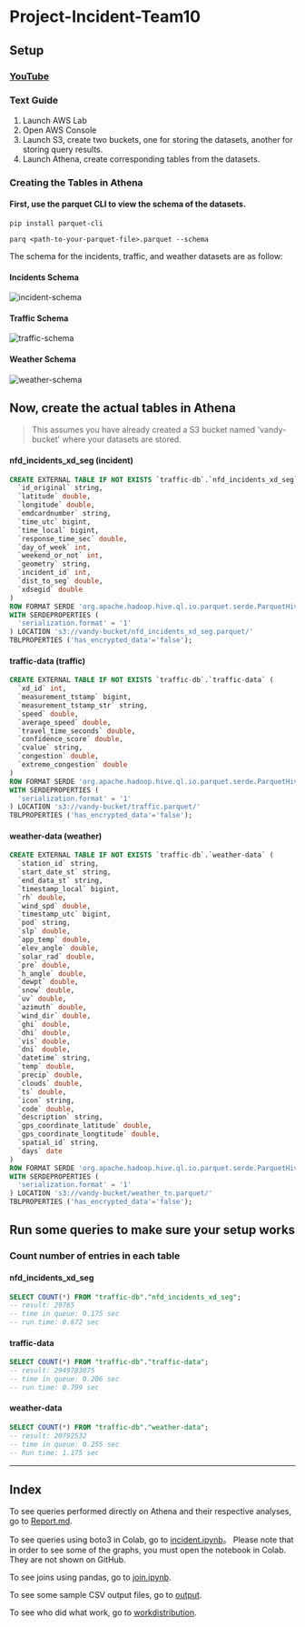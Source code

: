 # Project-Incident-Team10

## Setup

### [YouTube](https://youtu.be/Q9TrJWjaHLo)

### Text Guide
1. Launch AWS Lab
2. Open AWS Console
3. Launch S3, create two buckets, one for storing the datasets, another for storing query results.
4. Launch Athena, create corresponding tables from the datasets.

### Creating the Tables in Athena
#### First, use the parquet CLI to view the schema of the datasets.
``` console
pip install parquet-cli
```

``` console
parq <path-to-your-parquet-file>.parquet --schema
```

The schema for the incidents, traffic, and weather datasets are as follow:
#### Incidents Schema
![incident-schema](./images/incident-schema.png)

#### Traffic Schema
![traffic-schema](./images/traffic-schema.png)

#### Weather Schema
![weather-schema](./images/weather-schema.png)

## Now, create the actual tables in Athena

>This assumes you have already created a S3 bucket named 'vandy-bucket' where your datasets are stored.

#### nfd_incidents_xd_seg (incident)
``` sql
CREATE EXTERNAL TABLE IF NOT EXISTS `traffic-db`.`nfd_incidents_xd_seg` (
  `id_original` string,
  `latitude` double,
  `longitude` double,
  `emdcardnumber` string,
  `time_utc` bigint,
  `time_local` bigint,
  `response_time_sec` double,
  `day_of_week` int,
  `weekend_or_not` int,
  `geometry` string,
  `incident_id` int,
  `dist_to_seg` double,
  `xdsegid` double
)
ROW FORMAT SERDE 'org.apache.hadoop.hive.ql.io.parquet.serde.ParquetHiveSerDe' 
WITH SERDEPROPERTIES (
  'serialization.format' = '1'
) LOCATION 's3://vandy-bucket/nfd_incidents_xd_seg.parquet/'
TBLPROPERTIES ('has_encrypted_data'='false');
```

#### traffic-data (traffic)
``` sql
CREATE EXTERNAL TABLE IF NOT EXISTS `traffic-db`.`traffic-data` (
  `xd_id` int,
  `measurement_tstamp` bigint,
  `measurement_tstamp_str` string,
  `speed` double,
  `average_speed` double,
  `travel_time_seconds` double,
  `confidence_score` double,
  `cvalue` string,
  `congestion` double,
  `extreme_congestion` double
)
ROW FORMAT SERDE 'org.apache.hadoop.hive.ql.io.parquet.serde.ParquetHiveSerDe' 
WITH SERDEPROPERTIES (
  'serialization.format' = '1'
) LOCATION 's3://vandy-bucket/traffic.parquet/'
TBLPROPERTIES ('has_encrypted_data'='false');
```

#### weather-data (weather)
``` sql
CREATE EXTERNAL TABLE IF NOT EXISTS `traffic-db`.`weather-data` (
  `station_id` string,
  `start_date_st` string,
  `end_data_st` string,
  `timestamp_local` bigint,
  `rh` double,
  `wind_spd` double,
  `timestamp_utc` bigint,
  `pod` string,
  `slp` double,
  `app_temp` double,
  `elev_angle` double,
  `solar_rad` double,
  `pre` double,
  `h_angle` double,
  `dewpt` double,
  `snow` double,
  `uv` double,
  `azimuth` double,
  `wind_dir` double,
  `ghi` double,
  `dhi` double,
  `vis` double,
  `dni` double,
  `datetime` string,
  `temp` double,
  `precip` double,
  `clouds` double,
  `ts` double,
  `icon` string,
  `code` double,
  `description` string,
  `gps_coordinate_latitude` double,
  `gps_coordinate_longtitude` double,
  `spatial_id` string,
  `days` date
)
ROW FORMAT SERDE 'org.apache.hadoop.hive.ql.io.parquet.serde.ParquetHiveSerDe' 
WITH SERDEPROPERTIES (
  'serialization.format' = '1'
) LOCATION 's3://vandy-bucket/weather_tn.parquet/'
TBLPROPERTIES ('has_encrypted_data'='false');
```

## Run some queries to make sure your setup works

### Count number of entries in each table

#### nfd_incidents_xd_seg
``` sql
SELECT COUNT(*) FROM "traffic-db"."nfd_incidents_xd_seg";
-- result: 29765
-- time in queue: 0.175 sec
-- run time: 0.672 sec
```

#### traffic-data
``` sql
SELECT COUNT(*) FROM "traffic-db"."traffic-data";
-- result: 2949783075
-- time in queue: 0.206 sec
-- run time: 0.799 sec
```

#### weather-data
``` sql
SELECT COUNT(*) FROM "traffic-db"."weather-data";
-- result: 20792532
-- time in queue: 0.255 sec
-- Run time: 1.175 sec
```

---

## Index
To see queries performed directly on Athena and their respective analyses, go to [Report.md](./Report.md).

To see queries using boto3 in Colab, go to [incident.ipynb](./incident.ipynb)。 Please note that in order to see some of the graphs, you must open the notebook in Colab. They are not shown on GitHub.

To see joins using pandas, go to [join.ipynb](./join.ipynb).

To see some sample CSV output files, go to [output](./output/).

To see who did what work, go to [workdistribution](./workdistribution.md).